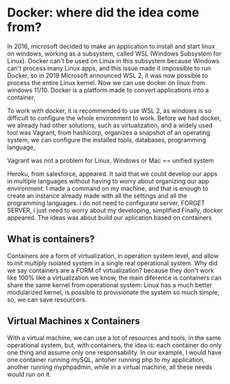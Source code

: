 # Docker: where did the idea come from?

<p>
In 2016, microsoft decided to make an application to install and start linux on windows, working as a subsystem, called WSL (Windows Subsystem
for Linux). Docker can't be used on Linux in this subsystem because Windows can't process many Linux apps, and this issue made it impossible
to run Docker, so in 2019 Microsoft announced WSL 2, it was now possible to process the entire Linux kernel. Now we can use docker on linux from windows
11/10.
Docker is a platform made to convert applications into a container,

To work with docker, it is recommended to use WSL 2, as windows is so difficult to configure the whole environment to work.
Before we had docker, we already had other solutions, such as virtualization, and a widely used tool was Vagrant, from hashicorp, organizes
a snapshot of an operating system, we can configure the installed tools, databases, programming language,

Vagrant was not a problem for Linux, Windows or Mac == unified system

Heroku, from salesforce, appeared. It said that we could develop our apps in multiple languages ​​without having to worry about organizing our app environment:
I made a command on my machine, and that is enough to create an instance already made with all the settings and all the programming languages.
i do not need to configurate server, FORGET SERVER, i just need to worry about my developing, simplified
Finally, docker appeared. The ideas was about build our aplication based on containers
</p>

## What is containers? 

<p>
Containers are a form of virtualization, in operation system level, and allow to init multiply isolated system in a single real operational system.
Why did we say containers are a FORM of virtualization? because they don't work like 100% like a virtualization we know, the main diference is 
containers can share the same kernel from operational system: Linux has a much better modularized kernel, is possible to provisionate the system so
much simple, so, we can save resourcers.
</p>

## Virtual Machines x Containers
<p>
With a virtual machine, we can use a lot of resources and tools, in the same operational system, but, with containers, the idea is: each container 
do only one thing and assume only one responsability. In our example, I would have one container running mySQL, antoher running php to my application, 
another running myphpadmin, while in a virtual machine, all these needs would run on it.
</p>